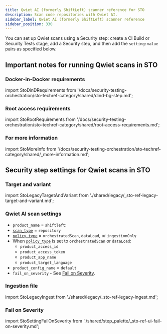 ```yaml
---
title: Qwiet AI (formerly ShiftLeft) scanner reference for STO
description: Scan code repositories with Qwiet AI.
sidebar_label: Qwiet AI (formerly ShiftLeft) scanner reference
sidebar_position: 330
---
```


You can set up Qwiet scans using a Security step: create a CI Build or Security Tests stage, add a Security step, and then add the `setting:value` pairs as specified below.

## Important notes for running Qwiet scans in STO




### Docker-in-Docker requirements


import StoDinDRequirements from '/docs/security-testing-orchestration/sto-techref-category/shared/dind-bg-step.md';


<StoDinDRequirements />

### Root access requirements


import StoRootRequirements from '/docs/security-testing-orchestration/sto-techref-category/shared/root-access-requirements.md';


<StoRootRequirements />

### For more information


import StoMoreInfo from '/docs/security-testing-orchestration/sto-techref-category/shared/_more-information.md';


<StoMoreInfo />

## Security step settings for Qwiet scans in STO

### Target and variant


import StoLegacyTargetAndVariant  from './shared/legacy/_sto-ref-legacy-target-and-variant.md';


<StoLegacyTargetAndVariant />

### Qwiet AI scan settings

* `product_name` = `shiftleft`:
* [`scan_type`](/docs/security-testing-orchestration/sto-techref-category/security-step-settings-reference#scanner-categories) = `repository`
* [`policy_type`](/docs/security-testing-orchestration/sto-techref-category/security-step-settings-reference#data-ingestion-methods) = `orchestratedScan`, `dataLoad`, or `ingestionOnly`
* When [`policy_type`](/docs/security-testing-orchestration/sto-techref-category/security-step-settings-reference#data-ingestion-methods) is set to `orchestratedScan` or `dataLoad`:
  + `product_access_id`
  + `product_access_token`
  + `product_app_name`
  + `product_target_language`
* `product_config_name` = `default`
* `fail_on_severity` - See [Fail on Severity](#fail-on-severity).

### Ingestion file


import StoLegacyIngest from './shared/legacy/_sto-ref-legacy-ingest.md';


<StoLegacyIngest />

### Fail on Severity


import StoSettingFailOnSeverity from './shared/step_palette/_sto-ref-ui-fail-on-severity.md';

<StoSettingFailOnSeverity />
